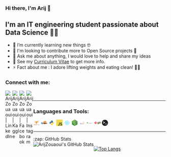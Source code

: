 ### Hi there, I'm Arij 👋

## I'm an IT engineering student passionate about Data Science :woman_technologist: 

- 🌱 I’m currently learning new things :nerd_face:
- 🥅 I'm looking to contribute more to Open Source projects :thought_balloon:
- 💬 Ask me about anything, I would love to help and share my ideas 
- 📝 See my [Curriculum Vitae](https://drive.google.com/file/d/1hFs7w-wPgleCnZtSvr19jgeEAfBAo50c/view?usp=sharing) to get more info.
- ⚡ Fact about me : I adore lifting weights and eating clean! :weight_lifting_woman: 



### Connect with me:

[<img align="left" alt="ArijZouaoui | LinkedIn" width="22px" src="https://cdn.jsdelivr.net/npm/simple-icons@v3/icons/linkedin.svg" />][linkedin]
[<img align="left" alt="ArijZouaoui | Kaggle" width="22px" src="https://cdn.jsdelivr.net/npm/simple-icons@v3/icons/kaggle.svg" />][kaggle]
[<img align="left" alt="ArijZouaoui | Facebook" width="22px" src="https://cdn.jsdelivr.net/npm/simple-icons@v3/icons/facebook.svg" />][facebook]
[<img align="left" alt="ArijZouaoui | Instagram" width="22px" src="https://cdn.jsdelivr.net/npm/simple-icons@v3/icons/instagram.svg" />][instagram]
<br />


---

### Languages and Tools:  
<code><img height="20" src="https://raw.githubusercontent.com/github/explore/80688e429a7d4ef2fca1e82350fe8e3517d3494d/topics/tensorflow/tensorflow.png"></code>
<code><img height="20" src="https://raw.githubusercontent.com/github/explore/80688e429a7d4ef2fca1e82350fe8e3517d3494d/topics/scikit-learn/scikit-learn.png"></code>
<code><img height="20" src="https://raw.githubusercontent.com/github/explore/80688e429a7d4ef2fca1e82350fe8e3517d3494d/topics/python/python.png"></code>
<code><img height="20" src="https://raw.githubusercontent.com/github/explore/80688e429a7d4ef2fca1e82350fe8e3517d3494d/topics/javascript/javascript.png"></code>
<code><img height="20" src="https://raw.githubusercontent.com/github/explore/80688e429a7d4ef2fca1e82350fe8e3517d3494d/topics/react/react.png"></code>
<code><img height="20" src="https://raw.githubusercontent.com/github/explore/80688e429a7d4ef2fca1e82350fe8e3517d3494d/topics/nodejs/nodejs.png"></code>
<code><img height="20" src="https://raw.githubusercontent.com/github/explore/80688e429a7d4ef2fca1e82350fe8e3517d3494d/topics/mysql/mysql.png"></code>
<code><img height="20" src="https://raw.githubusercontent.com/github/explore/80688e429a7d4ef2fca1e82350fe8e3517d3494d/topics/mongodb/mongodb.png"></code>
<code><img height="20" src="https://raw.githubusercontent.com/github/explore/80688e429a7d4ef2fca1e82350fe8e3517d3494d/topics/git/git.png"></code>
<code><img height="20" src="https://raw.githubusercontent.com/github/explore/80688e429a7d4ef2fca1e82350fe8e3517d3494d/topics/terminal/terminal.png"></code>

---

  <summary>:zap: GitHub Stats</summary>

 <img align="left" alt="ArijZouaoui's GitHub Stats" src="https://github-readme-stats.vercel.app/api?username=ArijZouaoui&show_icons=true&hide_border=true&theme=tokyonight&hide=prs,issues,contribs" />

[![Top Langs](https://github-readme-stats.vercel.app/api/top-langs/?username=ArijZouaoui&layout=compact&show_icons=true&title_color=fe6287&icon_color=fe6287&theme=tokyonigh&text_color=ffffff&bg_color=0a192f)](https://github.com/ArijZouaoui?tab=repositories)



[linkedin]: https://www.linkedin.com/in/arij-zouaoui/
[kaggle]: https://www.kaggle.com/arijzou
[facebook]: https://www.facebook.com/arij.zouaoui2/
[instagram]: https://www.instagram.com/arij_zouaoui/
